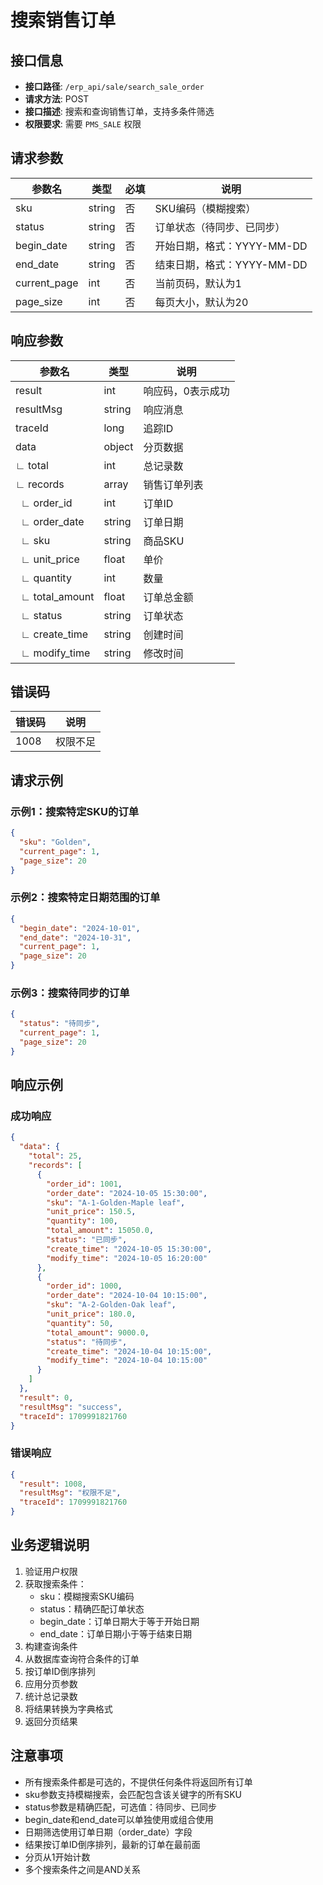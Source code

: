 # 搜索销售订单

## 接口信息

- **接口路径**: `/erp_api/sale/search_sale_order`
- **请求方法**: POST
- **接口描述**: 搜索和查询销售订单，支持多条件筛选
- **权限要求**: 需要 `PMS_SALE` 权限

## 请求参数

| 参数名 | 类型 | 必填 | 说明 |
|--------|------|------|------|
| sku | string | 否 | SKU编码（模糊搜索） |
| status | string | 否 | 订单状态（待同步、已同步） |
| begin_date | string | 否 | 开始日期，格式：YYYY-MM-DD |
| end_date | string | 否 | 结束日期，格式：YYYY-MM-DD |
| current_page | int | 否 | 当前页码，默认为1 |
| page_size | int | 否 | 每页大小，默认为20 |

## 响应参数

| 参数名 | 类型 | 说明 |
|--------|------|------|
| result | int | 响应码，0表示成功 |
| resultMsg | string | 响应消息 |
| traceId | long | 追踪ID |
| data | object | 分页数据 |
| ∟ total | int | 总记录数 |
| ∟ records | array | 销售订单列表 |
| &nbsp;&nbsp;∟ order_id | int | 订单ID |
| &nbsp;&nbsp;∟ order_date | string | 订单日期 |
| &nbsp;&nbsp;∟ sku | string | 商品SKU |
| &nbsp;&nbsp;∟ unit_price | float | 单价 |
| &nbsp;&nbsp;∟ quantity | int | 数量 |
| &nbsp;&nbsp;∟ total_amount | float | 订单总金额 |
| &nbsp;&nbsp;∟ status | string | 订单状态 |
| &nbsp;&nbsp;∟ create_time | string | 创建时间 |
| &nbsp;&nbsp;∟ modify_time | string | 修改时间 |

## 错误码

| 错误码 | 说明 |
|--------|------|
| 1008 | 权限不足 |

## 请求示例

### 示例1：搜索特定SKU的订单

```json
{
  "sku": "Golden",
  "current_page": 1,
  "page_size": 20
}
```

### 示例2：搜索特定日期范围的订单

```json
{
  "begin_date": "2024-10-01",
  "end_date": "2024-10-31",
  "current_page": 1,
  "page_size": 20
}
```

### 示例3：搜索待同步的订单

```json
{
  "status": "待同步",
  "current_page": 1,
  "page_size": 20
}
```

## 响应示例

### 成功响应

```json
{
  "data": {
    "total": 25,
    "records": [
      {
        "order_id": 1001,
        "order_date": "2024-10-05 15:30:00",
        "sku": "A-1-Golden-Maple leaf",
        "unit_price": 150.5,
        "quantity": 100,
        "total_amount": 15050.0,
        "status": "已同步",
        "create_time": "2024-10-05 15:30:00",
        "modify_time": "2024-10-05 16:20:00"
      },
      {
        "order_id": 1000,
        "order_date": "2024-10-04 10:15:00",
        "sku": "A-2-Golden-Oak leaf",
        "unit_price": 180.0,
        "quantity": 50,
        "total_amount": 9000.0,
        "status": "待同步",
        "create_time": "2024-10-04 10:15:00",
        "modify_time": "2024-10-04 10:15:00"
      }
    ]
  },
  "result": 0,
  "resultMsg": "success",
  "traceId": 1709991821760
}
```

### 错误响应

```json
{
  "result": 1008,
  "resultMsg": "权限不足",
  "traceId": 1709991821760
}
```

## 业务逻辑说明

1. 验证用户权限
2. 获取搜索条件：
   - sku：模糊搜索SKU编码
   - status：精确匹配订单状态
   - begin_date：订单日期大于等于开始日期
   - end_date：订单日期小于等于结束日期
3. 构建查询条件
4. 从数据库查询符合条件的订单
5. 按订单ID倒序排列
6. 应用分页参数
7. 统计总记录数
8. 将结果转换为字典格式
9. 返回分页结果

## 注意事项

- 所有搜索条件都是可选的，不提供任何条件将返回所有订单
- sku参数支持模糊搜索，会匹配包含该关键字的所有SKU
- status参数是精确匹配，可选值：待同步、已同步
- begin_date和end_date可以单独使用或组合使用
- 日期筛选使用订单日期（order_date）字段
- 结果按订单ID倒序排列，最新的订单在最前面
- 分页从1开始计数
- 多个搜索条件之间是AND关系

